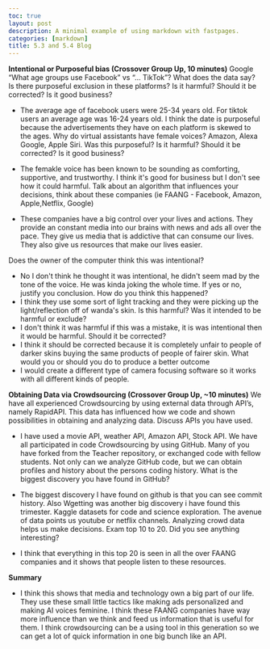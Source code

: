 ```yaml
---
toc: true
layout: post
description: A minimal example of using markdown with fastpages.
categories: [markdown]
title: 5.3 and 5.4 Blog 
---
```


**Intentional or Purposeful bias (Crossover Group Up, 10 minutes)**
Google “What age groups use Facebook” vs “… TikTok”? What does the data say? Is there purposeful exclusion in these platforms? Is it harmful? Should it be corrected? Is it good business?

- The average age of facebook users were 25-34 years old. For tiktok users an average age was 16-24 years old. I think the date is purposeful because the advertisements they have on each platform is skewed to the ages.
Why do virtual assistants have female voices? Amazon, Alexa Google, Apple Siri. Was this purposeful? Is it harmful? Should it be corrected? Is it good business?

- The femakle voice has been known to be sounding as comforting, supportive, and trustworthy. I think it's good for business but I don't see how it could harmful.
Talk about an algorithm that influences your decisions, think about these companies (ie FAANG - Facebook, Amazon, Apple,Netflix, Google)

- These companies have a big control over your lives and actions. They provide an constant media into our brains with news and ads all over the pace. They give us media that is addictive that can consume our lives. They also give us resources that make our lives easier.

Does the owner of the computer think this was intentional?
- No I don't think he thought it was intentional, he didn't seem mad by the tone of the voice. He was kinda joking the whole time.
If yes or no, justify you conclusion.
How do you think this happened? 
- I think they use some sort of light tracking and they were picking up the light/reflection off of wanda's skin. 
Is this harmful? Was it intended to be harmful or exclude?
- I don't think it was harmful if this was a mistake, it is was intentional then it would be harmful.
Should it be corrected?
- I think it should be corrected because it is completely unfair to people of darker skins buying the same products of people of fairer skin.
What would you or should you do to produce a better outcome
- I would create a different type of camera focusing software so it works with all different kinds of people.

**Obtaining Data via Crowdsourcing (Crossover Group Up, ~10 minutes)**
We have all experienced Crowdsourcing by using external data through API’s, namely RapidAPI. This data has influenced how we code and shown possibilities in obtaining and analyzing data. Discuss APIs you have used.

- I have used a movie API, weather API, Amazon API, Stock API.
We have all participated in code Crowdsourcing by using GitHub. Many of you have forked from the Teacher repository, or exchanged code with fellow students. Not only can we analyze GitHub code, but we can obtain profiles and history about the persons coding history. What is the biggest discovery you have found in GitHub?
- The biggest discovery I have found on github is that you can see commit history. Also Wgetting was another big discovery i have found this trimester.
Kaggle datasets for code and science exploration. The avenue of data points us youtube or netflix channels. Analyzing crowd data helps us make decisions. Exam top 10 to 20. Did you see anything interesting?

- I think that everything in this top 20 is seen in all the over FAANG companies and it shows that people listen to these resources.

**Summary** 

- I think this shows that media and technology own a big part of our life. They use these small little tactics like making ads personalized and making AI voices feminine. I think these FAANG companies have way more influence than we think and feed us information that is useful for them. I think crowdsourcing can be a using tool in this generation so we can get a lot of quick information in one big bunch like an API.